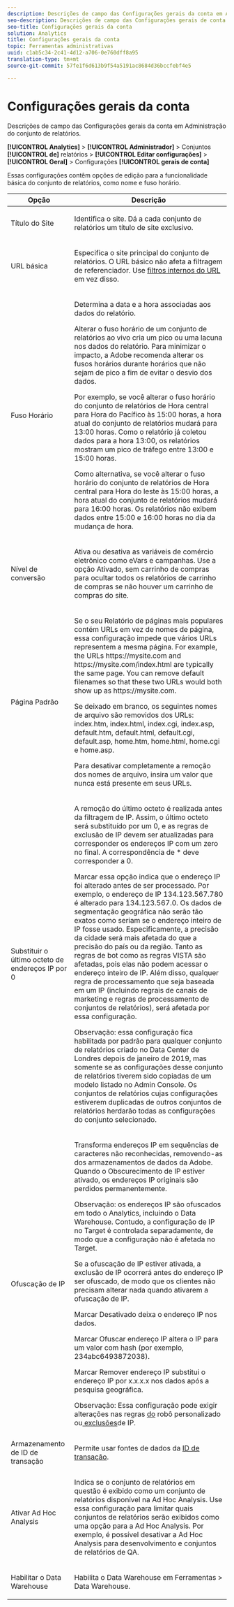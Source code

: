 ```yaml
---
description: Descrições de campo das Configurações gerais da conta em Administração do conjunto de relatórios.
seo-description: Descrições de campo das Configurações gerais de conta em Administração do conjunto de relatórios.
seo-title: Configurações gerais da conta
solution: Analytics
title: Configurações gerais da conta
topic: Ferramentas administrativas
uuid: c1ab5c34-2c41-4d12-a706-0e760dff8a95
translation-type: tm+mt
source-git-commit: 57fe1f6d613b9f54a5191ac8684d36bccfebf4e5

---
```



# Configurações gerais da conta

Descrições de campo das Configurações gerais da conta em Administração do conjunto de relatórios.

**[!UICONTROL Analytics]** &gt; **[!UICONTROL Administrador]** &gt; Conjuntos **[!UICONTROL de]** relatórios &gt; **[!UICONTROL Editar configurações]** &gt; **[!UICONTROL Geral]** &gt; Configurações **[!UICONTROL gerais de conta]**

Essas configurações contêm opções de edição para a funcionalidade básica do conjunto de relatórios, como nome e fuso horário.

<table id="table_5448A694DC0A48D2B20C7F1332509F6E"> 
 <thead> 
  <tr> 
   <th colname="col1" class="entry"> Opção </th> 
   <th colname="col2" class="entry"> Descrição </th> 
  </tr> 
 </thead>
 <tbody> 
  <tr> 
   <td colname="col1"> <span class="wintitle"> Título do Site</span> </td> 
   <td colname="col2"> <p>Identifica o site. Dá a cada conjunto de relatórios um título de site exclusivo. </p> </td> 
  </tr> 
  <tr> 
   <td colname="col1"> <span class="wintitle"> URL básica</span> </td> 
   <td colname="col2"> <p>Especifica o site principal do conjunto de relatórios. O URL básico não afeta a filtragem de referenciador. Use <a href="/help/admin/admin/internal-url-filter-admin.md"> filtros internos do URL</a> em vez disso. </p> </td> 
  </tr> 
  <tr> 
   <td colname="col1"> <span class="wintitle"> Fuso Horário</span> </td> 
   <td colname="col2"> <p>Determina a data e a hora associadas aos dados do relatório. </p> <p>Alterar o fuso horário de um conjunto de relatórios ao vivo cria um pico ou uma lacuna nos dados do relatório. Para minimizar o impacto, a Adobe recomenda alterar os fusos horários durante horários que não sejam de pico a fim de evitar o desvio dos dados. </p> <p>Por exemplo, se você alterar o fuso horário do conjunto de relatórios de Hora central para Hora do Pacífico às 15:00 horas, a hora atual do conjunto de relatórios mudará para 13:00 horas. Como o relatório já coletou dados para a hora 13:00, os relatórios mostram um pico de tráfego entre 13:00 e 15:00 horas. </p> <p>Como alternativa, se você alterar o fuso horário do conjunto de relatórios de Hora central para Hora do leste às 15:00 horas, a hora atual do conjunto de relatórios mudará para 16:00 horas. Os relatórios não exibem dados entre 15:00 e 16:00 horas no dia da mudança de hora. </p> </td> 
  </tr> 
  <tr> 
   <td colname="col1"> <span class="wintitle"> Nível de conversão</span> </td> 
   <td colname="col2"> <p> Ativa ou desativa as variáveis de comércio eletrônico como eVars e campanhas. Use a opção <span class="uicontrol">Ativado, sem carrinho de compras</span> para ocultar todos os relatórios de carrinho de compras se não houver um carrinho de compras do site. </p> </td> 
  </tr> 
  <tr> 
   <td colname="col1"> <span class="wintitle"> Página Padrão</span> </td> 
   <td colname="col2"> <p> Se o seu <span class="wintitle">Relatório de páginas mais populares</span> contém URLs em vez de nomes de página, essa configuração impede que vários URLs representem a mesma página. For example, the URLs <span class="filepath"> https://mysite.com</span> and <span class="filepath"> https://mysite.com/index.html</span> are typically the same page. You can remove default filenames so that these two URLs would both show up as <span class="filepath"> https://mysite.com</span>. </p> <p>Se deixado em branco, os seguintes nomes de arquivo são removidos dos URLs: <span class="filepath">index.htm</span>, <span class="filepath">index.html</span>, <span class="filepath">index.cgi</span>, <span class="filepath">index.asp</span>, <span class="filepath">default.htm</span>, <span class="filepath">default.html</span>, <span class="filepath">default.cgi</span>, <span class="filepath">default.asp</span>, <span class="filepath">home.htm</span>, <span class="filepath">home.html</span>, <span class="filepath">home.cgi</span> e <span class="filepath">home.asp</span>. </p> <p>Para desativar completamente a remoção dos nomes de arquivo, insira um valor que nunca está presente em seus URLs. </p> </td> 
  </tr> 
  <tr> 
   <td colname="col1"><span class="wintitle"> Substituir o último octeto de endereços IP por 0 </span> </td> 
   <td colname="col2"> <p>A remoção do último octeto é realizada antes da filtragem de IP. Assim, o último octeto será substituído por um 0, e as regras de exclusão de IP devem ser atualizadas para corresponder os endereços IP com um zero no final. A correspondência de * deve corresponder a 0. </p> <p>Marcar essa opção indica que o endereço IP foi alterado antes de ser processado. Por exemplo, o endereço de IP 134.123.567.780 é alterado para 134.123.567.0. Os dados de segmentação geográfica não serão tão exatos como seriam se o endereço inteiro de IP fosse usado. Especificamente, a precisão da cidade será mais afetada do que a precisão do país ou da região. Tanto as regras de bot como as regras VISTA são afetadas, pois elas não podem acessar o endereço inteiro de IP. Além disso, qualquer regra de processamento que seja baseada em um IP (incluindo regrais de canais de marketing e regras de processamento de conjuntos de relatórios), será afetada por essa configuração. </p> <p>Observação: essa configuração fica habilitada por padrão para qualquer conjunto de relatórios criado no Data Center de Londres depois de janeiro de 2019, mas somente se as configurações desse conjunto de relatórios tiverem sido copiadas de um modelo listado no Admin Console. Os conjuntos de relatórios cujas configurações estiverem duplicadas de outros conjuntos de relatórios herdarão todas as configurações do conjunto selecionado. </p></td> 
  </tr> 
  <tr> 
   <td colname="col1"> <span class="wintitle"> Ofuscação de IP</span> </td> 
   <td colname="col2"> <p>Transforma endereços IP em sequências de caracteres não reconhecidas, removendo-as dos armazenamentos de dados da Adobe. Quando o Obscurecimento de IP estiver ativado, os endereços IP originais são perdidos permanentemente. </p> <p>Observação: os endereços IP são ofuscados em todo o Analytics, incluindo o Data Warehouse. Contudo, a configuração de IP no Target é controlada separadamente, de modo que a configuração não é afetada no Target. </p> <p>Se a ofuscação de IP estiver ativada, a exclusão de IP ocorrerá antes do endereço IP ser ofuscado, de modo que os clientes não precisam alterar nada quando ativarem a ofuscação de IP. </p> <p>Marcar <span class="uicontrol">Desativado</span> deixa o endereço IP nos dados. </p> <p>Marcar <span class="uicontrol">Ofuscar endereço IP</span> altera o IP para um valor com hash (por exemplo, 234abc6493872038). </p> <p>Marcar <span class="uicontrol">Remover endereço IP</span> substitui o endereço IP por x.x.x.x nos dados após a pesquisa geográfica. </p> <p>Observação: Essa configuração pode exigir alterações nas regras <a href="/help/admin/admin/bot-removal/bot-rules.md"> do</a> robô personalizado ou<a href="/help/admin/admin/exclude-ip.md"  > exclusões</a>de IP. </p> </td> 
  </tr> 
  <tr> 
   <td colname="col1"> <span class="wintitle"> Armazenamento de ID de transação</span> </td> 
   <td colname="col2"> <p>Permite usar fontes de dados da <a href="https://marketing.adobe.com/resources/help/en_US/sc/datasources/c_Transaction_ID.html"  >ID de transação</a>. </p> </td> 
  </tr> 
  <tr> 
   <td colname="col1"><span class="wintitle"> Ativar Ad Hoc Analysis</span> </td> 
   <td colname="col2"> <p>Indica se o conjunto de relatórios em questão é exibido como um conjunto de relatórios disponível na Ad Hoc Analysis. Use essa configuração para limitar quais conjuntos de relatórios serão exibidos como uma opção para a Ad Hoc Analysis. Por exemplo, é possível desativar a Ad Hoc Analysis para desenvolvimento e conjuntos de relatórios de QA. </p> </td> 
  </tr> 
  <tr> 
   <td><span class="wintitle"> Habilitar o Data Warehouse</span> </td> 
   <td colname="col2"> <p>Habilita o Data Warehouse em <span class="uicontrol">Ferramentas</span> &gt; <span class="uicontrol">Data Warehouse</span>. </p> </td> 
  </tr> 
 </tbody> 
</table>

